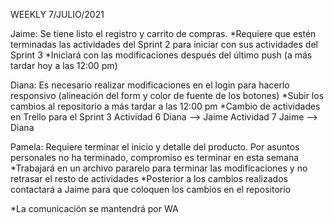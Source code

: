 WEEKLY 7/JULIO/2021

Jaime: Se tiene listo el registro y carrito de compras. 
*Requiere que estén terminadas las actividades del Sprint 2 para iniciar con sus actividades del Sprint 3 
*Iniciará con las modificaciones después del último push (a más tardar hoy a las 12:00 pm)

Diana: Es necesario realizar modificaciones en el login para hacerlo responsivo (alineación del form y color de fuente de los botones)
*Subir los cambios al repositorio a más tardar a las 12:00 pm 
*Cambio de actividades en Trello para el Sprint 3
 Actividad 6 Diana --> Jaime
 Actividad 7 Jaime --> Diana

Pamela: Requiere terminar el inicio y detalle del producto. Por asuntos personales no ha terminado, compromiso es terminar en esta semana
*Trabajará en un archivo pararelo para terminar las modificaciones y no retrasar el resto de actividades
*Posterior a los cambios realizados contactará a Jaime para que coloquen los cambios en el repositorio 

*La comunicación se mantendrá por WA